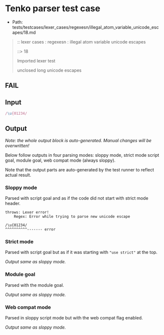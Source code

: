 # Tenko parser test case

- Path: tests/testcases/lexer_cases/regexesn/illegal_atom_variable_unicode_escapes/18.md

> :: lexer cases : regexesn : illegal atom variable unicode escapes
>
> ::> 18
>
> Imported lexer test
>
> unclosed long unicode escapes

## FAIL

## Input

`````js
/\u{01234/
`````

## Output

_Note: the whole output block is auto-generated. Manual changes will be overwritten!_

Below follow outputs in four parsing modes: sloppy mode, strict mode script goal, module goal, web compat mode (always sloppy).

Note that the output parts are auto-generated by the test runner to reflect actual result.

### Sloppy mode

Parsed with script goal and as if the code did not start with strict mode header.

`````
throws: Lexer error!
    Regex: Error while trying to parse new unicode escape

/\u{01234/
^^^^^^^^^^------- error
`````

### Strict mode

Parsed with script goal but as if it was starting with `"use strict"` at the top.

_Output same as sloppy mode._

### Module goal

Parsed with the module goal.

_Output same as sloppy mode._

### Web compat mode

Parsed in sloppy script mode but with the web compat flag enabled.

_Output same as sloppy mode._
